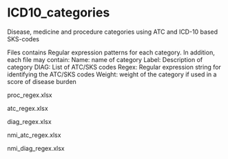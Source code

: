 # ICD10_categories
Disease, medicine and procedure categories using ATC and ICD-10 based SKS-codes

Files contains Regular expression patterns for each category. In addition, each file may contain:
Name: name of category
Label: Description of category
DIAG: List of ATC/SKS codes
Regex: Regular expression string for identifying the ATC/SKS codes
Weight: weight of the category if used in a score of disease burden


proc_regex.xlsx



atc_regex.xlsx



diag_regex.xlsx



nmi_atc_regex.xlsx



nmi_diag_regex.xlsx


